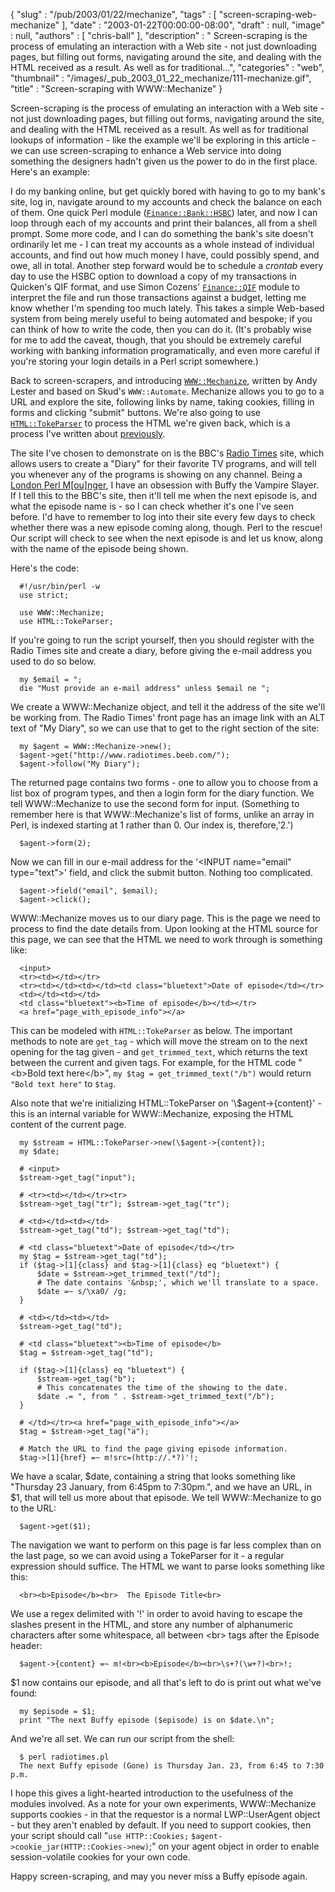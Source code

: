 {
   "slug" : "/pub/2003/01/22/mechanize",
   "tags" : [
      "screen-scraping-web-mechanize"
   ],
   "date" : "2003-01-22T00:00:00-08:00",
   "draft" : null,
   "image" : null,
   "authors" : [
      "chris-ball"
   ],
   "description" : " Screen-scraping is the process of emulating an interaction with a Web site - not just downloading pages, but filling out forms, navigating around the site, and dealing with the HTML received as a result. As well as for traditional...",
   "categories" : "web",
   "thumbnail" : "/images/_pub_2003_01_22_mechanize/111-mechanize.gif",
   "title" : "Screen-scraping with WWW::Mechanize"
}





Screen-scraping is the process of emulating an interaction with a Web
site - not just downloading pages, but filling out forms, navigating
around the site, and dealing with the HTML received as a result. As well
as for traditional lookups of information - like the example we'll be
exploring in this article - we can use screen-scraping to enhance a Web
service into doing something the designers hadn't given us the power to
do in the first place. Here's an example:

I do my banking online, but get quickly bored with having to go to my
bank's site, log in, navigate around to my accounts and check the
balance on each of them. One quick Perl module
([`Finance::Bank::HSBC`](http://search.cpan.org/author/CHRIS/Finance-Bank-HSBC-1.01/HSBC.pm))
later, and now I can loop through each of my accounts and print their
balances, all from a shell prompt. Some more code, and I can do
something the bank's site doesn't ordinarily let me - I can treat my
accounts as a whole instead of individual accounts, and find out how
much money I have, could possibly spend, and owe, all in total. Another
step forward would be to schedule a *crontab* every day to use the HSBC
option to download a copy of my transactions in Quicken's QIF format,
and use Simon Cozens'
[`Finance::QIF`](http://search.cpan.org/author/SIMON/Finance-QIF-1.00/QIF.pm)
module to interpret the file and run those transactions against a
budget, letting me know whether I'm spending too much lately. This takes
a simple Web-based system from being merely useful to being automated
and bespoke; if you can think of how to write the code, then you can do
it. (It's probably wise for me to add the caveat, though, that you
should be extremely careful working with banking information
programatically, and even more careful if you're storing your login
details in a Perl script somewhere.)

Back to screen-scrapers, and introducing
[`WWW::Mechanize`](http://search.cpan.org/author/PETDANCE/WWW-Mechanize-0.33/lib/WWW/Mechanize.pm),
written by Andy Lester and based on Skud's
[](http://search.cpan.org/author/SKUD/WWW-Automate-0.20/lib/WWW/Automate.pm)`WWW::Automate`.
Mechanize allows you to go to a URL and explore the site, following
links by name, taking cookies, filling in forms and clicking "submit"
buttons. We're also going to use
[`HTML::TokeParser`](http://search.cpan.org/author/GAAS/HTML-Parser-3.27/lib/HTML/TokeParser.pm)
to process the HTML we're given back, which is a process I've written
about [previously](/pub/a/2001/11/15/creatingrss.html).

The site I've chosen to demonstrate on is the BBC's [Radio
Times](http://www.radiotimes.beeb.com) site, which allows users to
create a "Diary" for their favorite TV programs, and will tell you
whenever any of the programs is showing on any channel. Being a [London
Perl M\[ou\]nger](http://london.pm.org/), I have an obsession with Buffy
the Vampire Slayer. If I tell this to the BBC's site, then it'll tell me
when the next episode is, and what the episode name is - so I can check
whether it's one I've seen before. I'd have to remember to log into
their site every few days to check whether there was a new episode
coming along, though. Perl to the rescue! Our script will check to see
when the next episode is and let us know, along with the name of the
episode being shown.

Here's the code:

      #!/usr/bin/perl -w
      use strict;

      use WWW::Mechanize;
      use HTML::TokeParser;

If you're going to run the script yourself, then you should register
with the Radio Times site and create a diary, before giving the e-mail
address you used to do so below.

      my $email = ";
      die "Must provide an e-mail address" unless $email ne ";

We create a WWW::Mechanize object, and tell it the address of the site
we'll be working from. The Radio Times' front page has an image link
with an ALT text of "My Diary", so we can use that to get to the right
section of the site:

      my $agent = WWW::Mechanize->new();
      $agent->get("http://www.radiotimes.beeb.com/");
      $agent->follow("My Diary");

The returned page contains two forms - one to allow you to choose from a
list box of program types, and then a login form for the diary function.
We tell WWW::Mechanize to use the second form for input. (Something to
remember here is that WWW::Mechanize's list of forms, unlike an array in
Perl, is indexed starting at 1 rather than 0. Our index is,
therefore,'2.')

      $agent->form(2);

Now we can fill in our e-mail address for the '&lt;INPUT name="email"
type="text"&gt;' field, and click the submit button. Nothing too
complicated.

      $agent->field("email", $email);
      $agent->click();

WWW::Mechanize moves us to our diary page. This is the page we need to
process to find the date details from. Upon looking at the HTML source
for this page, we can see that the HTML we need to work through is
something like:

      <input>
      <tr><td></td></tr>
      <tr><td></td><td></td><td class="bluetext">Date of episode</td></tr>
      <td></td><td></td>
      <td class="bluetext"><b>Time of episode</b></td></tr>
      <a href="page_with_episode_info"></a>

This can be modeled with `HTML::TokeParser` as below. The important
methods to note are `get_tag` - which will move the stream on to the
next opening for the tag given - and `get_trimmed_text`, which returns
the text between the current and given tags. For example, for the HTML
code "&lt;b&gt;Bold text here&lt;/b&gt;",
`my $tag = get_trimmed_text("/b")` would return `"Bold text here"` to
`$tag`.

Also note that we're initializing HTML::TokeParser on
'\\\$agent-&gt;{content}' - this is an internal variable for
WWW::Mechanize, exposing the HTML content of the current page.

      my $stream = HTML::TokeParser->new(\$agent->{content});
      my $date;
      
      # <input>
      $stream->get_tag("input");

      # <tr><td></td></tr><tr>
      $stream->get_tag("tr"); $stream->get_tag("tr");

      # <td></td><td></td>
      $stream->get_tag("td"); $stream->get_tag("td");

      # <td class="bluetext">Date of episode</td></tr>
      my $tag = $stream->get_tag("td");
      if ($tag->[1]{class} and $tag->[1]{class} eq "bluetext") {
          $date = $stream->get_trimmed_text("/td");
          # The date contains '&nbsp;', which we'll translate to a space.
          $date =~ s/\xa0/ /g;
      }
     
      # <td></td><td></td>
      $stream->get_tag("td");

      # <td class="bluetext"><b>Time of episode</b>  
      $tag = $stream->get_tag("td");

      if ($tag->[1]{class} eq "bluetext") {
          $stream->get_tag("b");
          # This concatenates the time of the showing to the date.
          $date .= ", from " . $stream->get_trimmed_text("/b");
      }

      # </td></tr><a href="page_with_episode_info"></a>
      $tag = $stream->get_tag("a");

      # Match the URL to find the page giving episode information.
      $tag->[1]{href} =~ m!src=(http://.*?)'!;

We have a scalar, \$date, containing a string that looks something like
"Thursday 23 January, from 6:45pm to 7:30pm.", and we have an URL, in
\$1, that will tell us more about that episode. We tell WWW::Mechanize
to go to the URL:

      $agent->get($1);

The navigation we want to perform on this page is far less complex than
on the last page, so we can avoid using a TokeParser for it - a regular
expression should suffice. The HTML we want to parse looks something
like this:

      <br><b>Episode</b><br>  The Episode Title<br>

We use a regex delimited with '!' in order to avoid having to escape the
slashes present in the HTML, and store any number of alphanumeric
characters after some whitespace, all between &lt;br&gt; tags after the
Episode header:

      $agent->{content} =~ m!<br><b>Episode</b><br>\s+?(\w+?)<br>!;

\$1 now contains our episode, and all that's left to do is print out
what we've found:

      my $episode = $1;
      print "The next Buffy episode ($episode) is on $date.\n";

And we're all set. We can run our script from the shell:

      $ perl radiotimes.pl
      The next Buffy episode (Gone) is Thursday Jan. 23, from 6:45 to 7:30 p.m.

I hope this gives a light-hearted introduction to the usefulness of the
modules involved. As a note for your own experiments, WWW::Mechanize
supports cookies - in that the requestor is a normal LWP::UserAgent
object - but they aren't enabled by default. If you need to support
cookies, then your script should call "`use HTTP::Cookies;`
`$agent->cookie_jar(HTTP::Cookies->new)`;" on your agent object in order
to enable session-volatile cookies for your own code.

Happy screen-scraping, and may you never miss a Buffy episode again.


